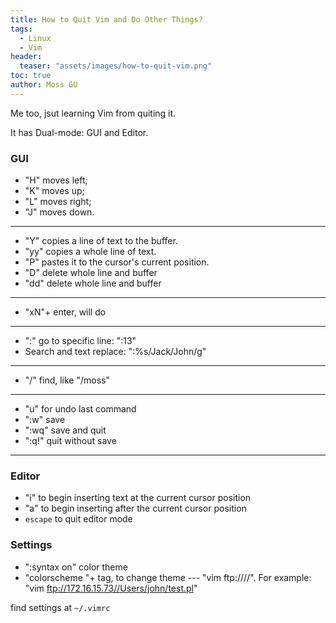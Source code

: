 ```yaml
---
title: How to Quit Vim and Do Other Things?
tags: 
  - Linux
  - Vim
header:
  teaser: "assets/images/how-to-quit-vim.png"
toc: true
author: Moss GU
---
```


Me too, jsut learning Vim from quiting it.

It has Dual-mode: GUI and Editor.

### GUI

- "H" moves left; 
- "K" moves up; 
- "L" moves right; 
- "J" moves down.
---
- "Y" copies a line of text to the buffer.
- "yy" copies a whole line of text.
- "P" pastes it to the cursor's current position.
- "D" delete whole line and buffer
- "dd" delete whole line and buffer 
---
- "xN"+ enter, will do
---
- ":" go to specific line: ":13"
- Search and text replace: ":%s/Jack/John/g"
---
- "/" find, like "/moss"
---
- "u" for undo last command
- ":w" save
- ":wq" save and quit
- ":q!" quit without save
---

### Editor

- "i" to begin inserting text at the current cursor position
- "a" to begin inserting after the current cursor position
- `escape` to quit editor mode

### Settings

- ":syntax on" color theme
- "colorscheme "+ tag, to change theme
--- "vim ftp:////". For example: "vim ftp://172.16.15.73//Users/john/test.pl"


find settings at `~/.vimrc`


